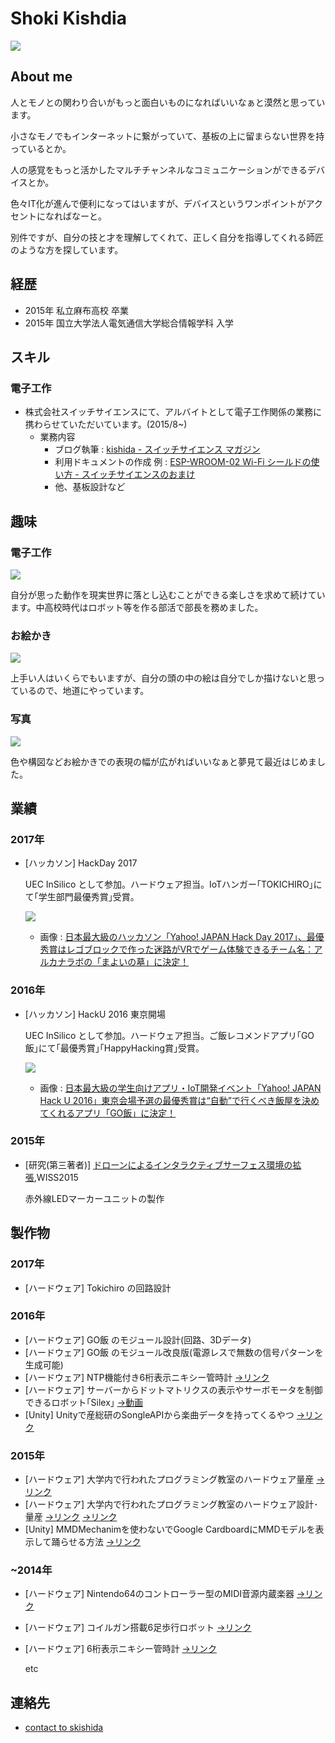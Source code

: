 # Shoki Kishdia

![](./img/icon.jpg)

## About me

人とモノとの関わり合いがもっと面白いものになればいいなぁと漠然と思っています。

小さなモノでもインターネットに繋がっていて、基板の上に留まらない世界を持っているとか。

人の感覚をもっと活かしたマルチチャンネルなコミュニケーションができるデバイスとか。

色々IT化が進んで便利になってはいますが、デバイスというワンポイントがアクセントになればなーと。

別件ですが、自分の技と才を理解してくれて、正しく自分を指導してくれる師匠のような方を探しています。

## 経歴

* 2015年 私立麻布高校 卒業
* 2015年 国立大学法人電気通信大学総合情報学科 入学

## スキル

### 電子工作

  * 株式会社スイッチサイエンスにて、アルバイトとして電子工作関係の業務に携わらせていただいています。(2015/8~)
    * 業務内容
      * ブログ執筆 : [kishida - スイッチサイエンス マガジン](http://mag.switch-science.com/author/kishida/)
      * 利用ドキュメントの作成 例 : [ESP-WROOM-02 Wi-Fi シールドの使い方 - スイッチサイエンスのおまけ](http://trac.switch-science.com/wiki/ESP-WROOM-02_AT)
      * 他、基板設計など
  

## 趣味

### 電子工作

  ![](./img/board.jpg)

  自分が思った動作を現実世界に落とし込むことができる楽しさを求めて続けています。中高校時代はロボット等を作る部活で部長を務めました。

### お絵かき

  ![](./img/nenga2017.jpg)

  上手い人はいくらでもいますが、自分の頭の中の絵は自分でしか描けないと思っているので、地道にやっています。

### 写真

  ![](./img/photo.jpg)

  色や構図などお絵かきでの表現の幅が広がればいいなぁと夢見て最近はじめました。


## 業績

### 2017年
* [ハッカソン] HackDay 2017

  UEC InSilico として参加。ハードウェア担当。IoTハンガー｢TOKICHIRO｣にて｢学生部門最優秀賞｣受賞。

  ![](./img/hackday2017.jpg)

  * 画像 : [日本最大級のハッカソン「Yahoo! JAPAN Hack Day 2017」、最優秀賞はレゴブロックで作った迷路がVRでゲーム体験できるチーム名：アルカナラボの「まよいの墓」に決定！](https://prtimes.jp/main/html/rd/p/000000034.000014803.html)

### 2016年
* [ハッカソン] HackU 2016 東京開場

  UEC InSilico として参加。ハードウェア担当。ご飯レコメンドアプリ｢GO飯｣にて｢最優秀賞｣｢HappyHacking賞｣受賞。

  ![](./img/hacku2016.jpg)

  * 画像 : [日本最大級の学生向けアプリ・IoT開発イベント「Yahoo! JAPAN Hack U 2016」東京会場予選の最優秀賞は“自動”で行くべき飯屋を決めてくれるアプリ「GO飯」に決定！ ](https://prtimes.jp/main/html/rd/p/000000019.000014803.html)

### 2015年
* [研究(第三著者)] [ドローンによるインタラクティブサーフェス環境の拡張](http://www.wiss.org/WISS2015Proceedings/demo/3-R23.pdf),WISS2015

  赤外線LEDマーカーユニットの製作

## 製作物

### 2017年

* [ハードウェア] Tokichiro の回路設計

### 2016年

* [ハードウェア] GO飯 のモジュール設計(回路、3Dデータ)
* [ハードウェア] GO飯 のモジュール改良版(電源レスで無数の信号パターンを生成可能)
* [ハードウェア] NTP機能付き6桁表示ニキシー管時計 [→リンク](http://hacklog.jp/works/49588)
* [ハードウェア] サーバーからドットマトリクスの表示やサーボモータを制御できるロボット｢Silex｣ [→動画](https://goo.gl/photos/v4ro8TSCPVcXfvjL6)
* [Unity] Unityで産総研のSongleAPIから楽曲データを持ってくるやつ [→リンク](https://github.com/skishida/SongleAPI_Unity)

### 2015年

* [ハードウェア] 大学内で行われたプログラミング教室のハードウェア量産 [→リンク](http://www.uecincu.com/vb/imroom_150719vb.html)
* [ハードウェア] 大学内で行われたプログラミング教室のハードウェア設計･量産 [→リンク](http://www.uecincu.com/vb/imroom_151031vb68.html) [→リンク](http://www.uecincu.com/vb/imroom_151114pro3.html)
* [Unity] MMDMechanimを使わないでGoogle CardboardにMMDモデルを表示して踊らせる方法 [→リンク](http://sparks-row.blogspot.jp/2015/12/mmdunitycardboard_27.html)

### ~2014年

* [ハードウェア] Nintendo64のコントローラー型のMIDI音源内蔵楽器 [→リンク](http://sparks-row.blogspot.jp/2013/05/nintendo64.html)
* [ハードウェア] コイルガン搭載6足歩行ロボット [→リンク](http://sparks-row.blogspot.jp/2012/04/blog-post.html)
* [ハードウェア] 6桁表示ニキシー管時計 [→リンク](http://sparks-row.blogspot.jp/2012/09/blog-post.html)

  etc

## 連絡先

* [contact to skishida](https://goo.gl/forms/dEZeub07DOTRuMre2)